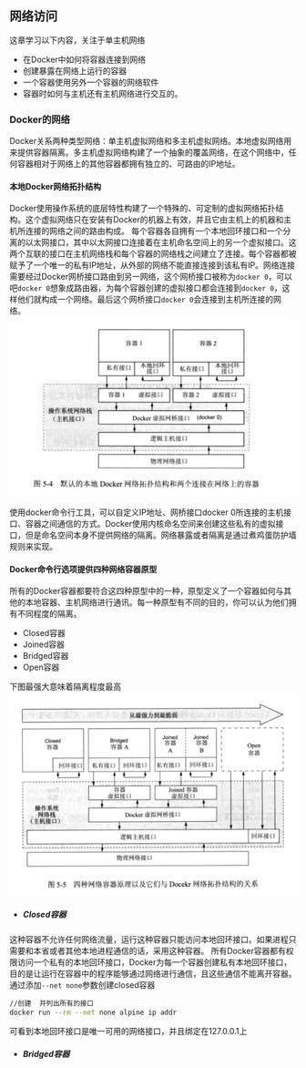 ## 网络访问
这章学习以下内容，关注于单主机网络
- 在Docker中如何将容器连接到网络
- 创建暴露在网络上运行的容器
- 一个容器使用另外一个容器的网络软件
- 容器时如何与主机还有主机网络进行交互的。

### Docker的网络
Docker关系两种类型网络：单主机虚拟网络和多主机虚拟网络。本地虚拟网络用来提供容器隔离。多主机虚拟网络构建了一个抽象的覆盖网络，在这个网络中，任何容器相对于网络上的其他容器都拥有独立的、可路由的IP地址。

#### 本地Docker网络拓扑结构
Docker使用操作系统的底层特性构建了一个特殊的、可定制的虚拟网络拓扑结构。这个虚拟网络只在安装有Docker的机器上有效，并且它由主机上的机器和主机所连接的网络之间的路由构成。
每个容器各自拥有一个本地回环接口和一个分离的以太网接口，其中以太网接口连接着在主机命名空间上的另一个虚拟接口。这两个互联的接口在主机网络栈和每个容器的网络栈之间建立了连接。每个容器都被赋予了一个唯一的私有IP地址，从外部的网络不能直接连接到该私有IP。网络连接需要经过Docker网桥接口路由到另一网络，这个网桥接口被称为`docker 0`，可以吧`docker 0`想象成路由器，为每个容器创建的虚拟接口都会连接到`docker 0`，这样他们就构成一个网络。最后这个网桥接口`docker 0`会连接到主机所连接的网络。
![](/assets/Snip20190404_1.png)

使用docker命令行工具，可以自定义IP地址、网桥接口docker 0所连接的主机接口、容器之间通信的方式。Docker使用内核命名空间来创建这些私有的虚拟接口，但是命名空间本身不提供网络的隔离。网络暴露或者隔离是通过煮鸡蛋防护墙规则来实现。

#### Docker命令行选项提供四种网络容器原型
所有的Docker容器都要符合这四种原型中的一种，原型定义了一个容器如何与其他的本地容器、主机网络进行通讯。每一种原型有不同的目的，你可以认为他们拥有不同程度的隔离。
- Closed容器
- Joined容器
- Bridged容器
- Open容器

下图最强大意味着隔离程度最高
![](/assets/Snip20190404_2.png)


- ##### Closed容器

这种容器不允许任何网络流量，运行这种容器只能访问本地回环接口。如果进程只需要和本省或者其他本地进程通信的话，采用这种容器。
所有Docker容器都有权限访问一个私有的本地回环接口，Docker为每一个容器创建私有本地回环接口，目的是让运行在容器中的程序能够通过网络进行通信，且这些通信不能离开容器。
通过添加`--net none`参数创建closed容器
```sh
//创建  并列出所有的接口
docker run --rm --net none alpine ip addr
```
可看到本地回环接口是唯一可用的网络接口，并且绑定在127.0.0.1上

- ##### Bridged容器



